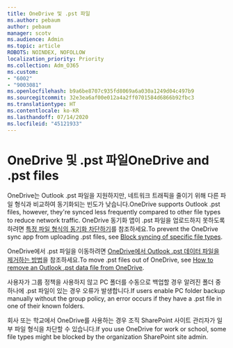 ```yaml
---
title: OneDrive 및 .pst 파일
ms.author: pebaum
author: pebaum
manager: scotv
ms.audience: Admin
ms.topic: article
ROBOTS: NOINDEX, NOFOLLOW
localization_priority: Priority
ms.collection: Adm_O365
ms.custom:
- "6002"
- "9003081"
ms.openlocfilehash: b9a6be8707c935fd8069a6a030a1249d04c497b9
ms.sourcegitcommit: 32e3ea6af00e012a4a2ff0701584d6866b92fbc3
ms.translationtype: HT
ms.contentlocale: ko-KR
ms.lasthandoff: 07/14/2020
ms.locfileid: "45121933"
---
```

# <a name="onedrive-and-pst-files"></a><span data-ttu-id="d2b48-102">OneDrive 및 .pst 파일</span><span class="sxs-lookup"><span data-stu-id="d2b48-102">OneDrive and .pst files</span></span> 

<span data-ttu-id="d2b48-103">OneDrive는 Outlook .pst 파일을 지원하지만, 네트워크 트래픽을 줄이기 위해 다른 파일 형식과 비교하여 동기화되는 빈도가 낮습니다.</span><span class="sxs-lookup"><span data-stu-id="d2b48-103">OneDrive supports Outlook .pst files, however, they're synced less frequently compared to other file types to reduce network traffic.</span></span> <span data-ttu-id="d2b48-104">OneDrive 동기화 앱이 .pst 파일을 업로드하지 못하도록 하려면 [특정 파일 형식의 동기화 차단하기](https://docs.microsoft.com/onedrive/block-file-types)를 참조하세요.</span><span class="sxs-lookup"><span data-stu-id="d2b48-104">To prevent the OneDrive sync app from uploading .pst files, see [Block syncing of specific file types](https://docs.microsoft.com/onedrive/block-file-types).</span></span> 

<span data-ttu-id="d2b48-105">OneDrive에서 .pst 파일을 이동하려면 [OneDrive에서 Outlook .pst 데이터 파일을 제거하는 방법](https://support.microsoft.com/office/how-to-remove-an-outlook-pst-data-file-from-onedrive-b6b9e522-59bd-40f7-949f-168d0aa9b38e)을 참조하세요.</span><span class="sxs-lookup"><span data-stu-id="d2b48-105">To move .pst files out of OneDrive, see [How to remove an Outlook .pst data file from OneDrive](https://support.microsoft.com/office/how-to-remove-an-outlook-pst-data-file-from-onedrive-b6b9e522-59bd-40f7-949f-168d0aa9b38e).</span></span> 

<span data-ttu-id="d2b48-106">사용자가 그룹 정책을 사용하지 않고 PC 폴더를 수동으로 백업할 경우 알려진 폴더 중 하나에 .pst 파일이 있는 경우 오류가 발생합니다.</span><span class="sxs-lookup"><span data-stu-id="d2b48-106">If users enable PC folder backup manually without the group policy, an error occurs if they have a .pst file in one of their known folders.</span></span>

<span data-ttu-id="d2b48-107">회사 또는 학교에서 OneDrive를 사용하는 경우 조직 SharePoint 사이트 관리자가 일부 파일 형식을 차단할 수 있습니다.</span><span class="sxs-lookup"><span data-stu-id="d2b48-107">If you use OneDrive for work or school, some file types might be blocked by the organization SharePoint site admin.</span></span>